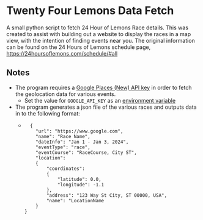 # Twenty Four Lemons Data Fetch

A small python script to fetch 24 Hour of Lemons Race details.  This was created to assist with building out a website to display the races in a map view, with the intention of finding events near you.  The original information can be found on the 24 Hours of Lemons schedule page, https://24hoursoflemons.com/schedule/#all

## Notes

- The program requires a [Google Places (New) API key](https://developers.google.com/maps/documentation/places/web-service/text-search) in order to fetch the geolocation data for various events.
  - Set the value for `GOOGLE_API_KEY` as an [environment variable](https://docs.python.org/3/using/cmdline.html#environment-variables)
- The program generates a json file of the various races and outputs data in to the following format: 
  - ```
      {
        "url": "https://www.google.com",
        "name": "Race Name",
        "dateInfo": "Jan 1 - Jan 3, 2024",
        "eventType": "race",
        "eventCourse": "RaceCourse, City ST",
        "location":
        {
            "coordinates":
            {
                "latitude": 0.0,
                "longitude": -1.1
            },
            "address": "123 Way St City, ST 00000, USA",
            "name": "LocationName
        }
    }
  	```
